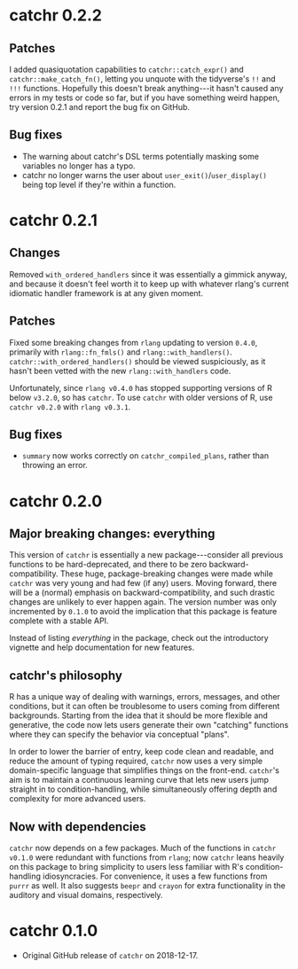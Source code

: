 # catchr 0.2.2

## Patches

I added quasiquotation capabilities to `catchr::catch_expr()` and `catchr::make_catch_fn()`, letting you unquote with the tidyverse's `!!` and `!!!` functions. Hopefully this doesn't break anything---it hasn't caused any errors in my tests or code so far, but if you have something weird happen, try version 0.2.1 and report the bug fix on GitHub.

## Bug fixes

 * The warning about catchr's DSL terms potentially masking some variables no longer has a typo.
 * catchr no longer warns the user about `user_exit()`/`user_display()` being top level if they're within a function.


# catchr 0.2.1

## Changes

Removed `with_ordered_handlers` since it was essentially a gimmick anyway, and because it doesn't feel worth it to keep up with whatever rlang's current idiomatic handler framework is at any given moment.

## Patches

Fixed some breaking changes from `rlang` updating to version `0.4.0`, primarily with `rlang::fn_fmls()` and `rlang::with_handlers()`. `catchr::with_ordered_handlers()` should be viewed suspiciously, as it hasn't been vetted with the new `rlang::with_handlers` code.

Unfortunately, since `rlang v0.4.0` has stopped supporting versions of R below `v3.2.0`, so has `catchr`. To use `catchr` with older versions of R, use `catchr v0.2.0` with `rlang v0.3.1`.

## Bug fixes

 * `summary` now works correctly on `catchr_compiled_plans`, rather than throwing an error.
 
# catchr 0.2.0

## Major breaking changes: everything

This version of `catchr` is essentially a new package---consider all previous functions to be hard-deprecated, and there to be zero backward-compatibility. These huge, package-breaking changes were made while `catchr` was very young and had few (if any) users. Moving forward, there will be a (normal) emphasis on backward-compatibility, and such drastic changes are unlikely to ever happen again. The version number was only incremented by `0.1.0` to avoid the implication that this package is feature complete with a stable API.

Instead of listing *everything* in the package, check out the introductory vignette and help documentation for new features.

## catchr's philosophy

R has a unique way of dealing with warnings, errors, messages, and other conditions, but it can often be troublesome to users coming from different backgrounds. Starting from the idea that it should be more flexible and generative, the code now lets users generate their own "catching" functions where they can specify the behavior via conceptual "plans".  

In order to lower the barrier of entry, keep code clean and readable, and reduce the amount of typing required, `catchr` now uses a very simple domain-specific language that simplifies things on the front-end. `catchr`'s aim is to maintain a continuous learning curve that lets new users jump straight in to condition-handling, while simultaneously offering depth and complexity for more advanced users.

## Now with dependencies

`catchr` now depends on a few packages. Much of the functions in `catchr v0.1.0` were redundant with functions from `rlang`; now `catchr` leans heavily on this package to bring simplicity to users less familiar with R's condition-handling idiosyncracies. For convenience, it uses a few functions from `purrr` as well.  It also suggests `beepr` and `crayon` for extra functionality in the auditory and visual domains, respectively.

# catchr 0.1.0

* Original GitHub release of `catchr` on 2018-12-17. 

